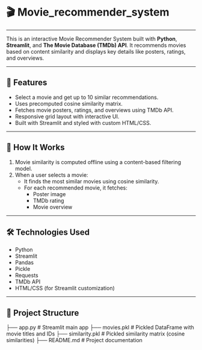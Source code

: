 # 🎬 Movie_recommender_system
---

This is an interactive Movie Recommender System built with **Python**, **Streamlit**, and **The Movie Database (TMDb) API**. It recommends movies based on content similarity and displays key details like posters, ratings, and overviews.

---

## 🚀 Features

- Select a movie and get up to 10 similar recommendations.
- Uses precomputed cosine similarity matrix.
- Fetches movie posters, ratings, and overviews using TMDb API.
- Responsive grid layout with interactive UI.
- Built with Streamlit and styled with custom HTML/CSS.

---

## 🧠 How It Works

1. Movie similarity is computed offline using a content-based filtering model.
2. When a user selects a movie:
   - It finds the most similar movies using cosine similarity.
   - For each recommended movie, it fetches:
     - Poster image
     - TMDb rating
     - Movie overview

---

## 🛠️ Technologies Used

- Python
- Streamlit
- Pandas
- Pickle
- Requests
- TMDb API
- HTML/CSS (for Streamlit customization)

---

## 📁 Project Structure
├── app.py # Streamlit main app
├── movies.pkl # Pickled DataFrame with movie titles and IDs
├── similarity.pkl # Pickled similarity matrix (cosine similarities)
├── README.md # Project documentation


